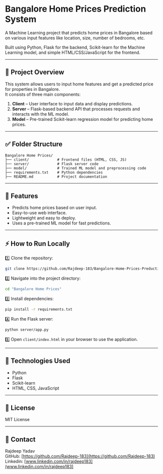 # Bangalore Home Prices Prediction System

A Machine Learning project that predicts home prices in Bangalore based on various input features like location, size, number of bedrooms, etc.

Built using Python, Flask for the backend, Scikit-learn for the Machine Learning model, and simple HTML/CSS/JavaScript for the frontend.

---

## 🚀 Project Overview

This system allows users to input home features and get a predicted price for properties in Bangalore.  
It consists of three main components:
1. **Client** – User interface to input data and display predictions.
2. **Server** – Flask-based backend API that processes requests and interacts with the ML model.
3. **Model** – Pre-trained Scikit-learn regression model for predicting home prices.

---

## ✅ Folder Structure

```
Bangalore Home Prices/
├── client/             # Frontend files (HTML, CSS, JS)
├── server/             # Flask server code
├── model/              # Trained ML model and preprocessing code
├── requirements.txt    # Python dependencies
├── README.md           # Project documentation
```

---

## 🎯 Features

- Predicts home prices based on user input.
- Easy-to-use web interface.
- Lightweight and easy to deploy.
- Uses a pre-trained ML model for fast predictions.

---

## ⚡ How to Run Locally

1️⃣ Clone the repository:
```bash
git clone https://github.com/Rajdeep-183/Bangalore-Home-Prices-Preduction.git
```

2️⃣ Navigate into the project directory:
```bash
cd "Bangalore Home Prices"
```

3️⃣ Install dependencies:
```bash
pip install -r requirements.txt
```

4️⃣ Run the Flask server:
```bash
python server/app.py
```

5️⃣ Open `client/index.html` in your browser to use the application.

---

## 🔧 Technologies Used

- Python  
- Flask  
- Scikit-learn  
- HTML, CSS, JavaScript  

---

## 📄 License

MIT License

---

## 📧 Contact

Rajdeep Yadav  
GitHub: [https://github.com/Rajdeep-183](https://github.com/Rajdeep-183)
Linkedin: [www.linkedin.com/in/rajdeep183](www.linkedin.com/in/rajdeep183)
